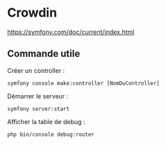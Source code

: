 # Crowdin

https://symfony.com/doc/current/index.html

## Commande utile

Créer un controller :
```
symfony console make:controller [NomDuController]
```

Démarrer le serveur :
```
symfony server:start
```

Afficher la table de debug :
```
php bin/console debug:router
```
